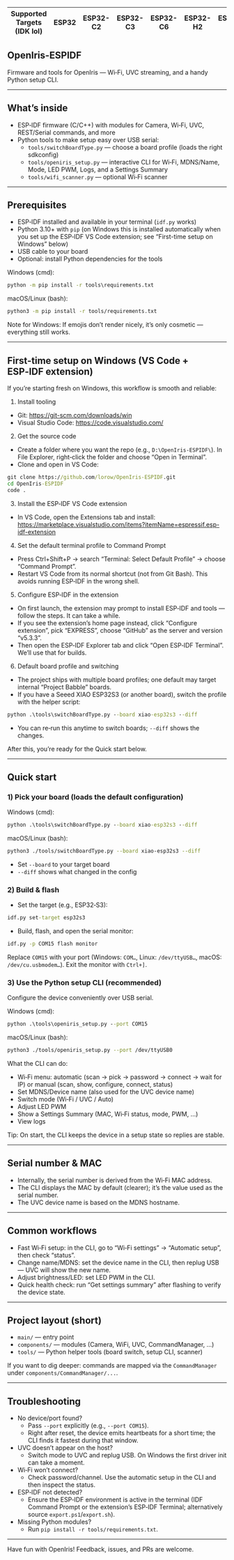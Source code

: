 | Supported Targets (IDK lol) | ESP32 | ESP32-C2 | ESP32-C3 | ESP32-C6 | ESP32-H2 | ESP32-P4 | ESP32-S2 | ESP32-S3 |
| ----------------- | ----- | -------- | -------- | -------- | -------- | -------- | -------- | -------- |

## OpenIris-ESPIDF

Firmware and tools for OpenIris — Wi‑Fi, UVC streaming, and a handy Python setup CLI.

---

## What’s inside
- ESP‑IDF firmware (C/C++) with modules for Camera, Wi‑Fi, UVC, REST/Serial commands, and more
- Python tools to make setup easy over USB serial:
  - `tools/switchBoardType.py` — choose a board profile (loads the right sdkconfig)
  - `tools/openiris_setup.py` — interactive CLI for Wi‑Fi, MDNS/Name, Mode, LED PWM, Logs, and a Settings Summary
  - `tools/wifi_scanner.py` — optional Wi‑Fi scanner

---

## Prerequisites
- ESP‑IDF installed and available in your terminal (`idf.py` works)
- Python 3.10+ with `pip` (on Windows this is installed automatically when you set up the ESP‑IDF VS Code extension; see “First-time setup on Windows” below)
- USB cable to your board
- Optional: install Python dependencies for the tools

Windows (cmd):
```cmd
python -m pip install -r tools\requirements.txt
```
macOS/Linux (bash):
```bash
python3 -m pip install -r tools/requirements.txt
```
Note for Windows: If emojis don’t render nicely, it’s only cosmetic — everything still works.

---

## First-time setup on Windows (VS Code + ESP‑IDF extension)
If you’re starting fresh on Windows, this workflow is smooth and reliable:

1) Install tooling
- Git: https://git-scm.com/downloads/win
- Visual Studio Code: https://code.visualstudio.com/

2) Get the source code
- Create a folder where you want the repo (e.g., `D:\OpenIris-ESPIDF\`). In File Explorer, right‑click the folder and choose “Open in Terminal”.
- Clone and open in VS Code:
```cmd
git clone https://github.com/lorow/OpenIris-ESPIDF.git
cd OpenIris-ESPIDF
code .
```

3) Install the ESP‑IDF VS Code extension
- In VS Code, open the Extensions tab and install: https://marketplace.visualstudio.com/items?itemName=espressif.esp-idf-extension

4) Set the default terminal profile to Command Prompt
- Press Ctrl+Shift+P → search “Terminal: Select Default Profile” → choose “Command Prompt”.
- Restart VS Code from its normal shortcut (not from Git Bash). This avoids running ESP‑IDF in the wrong shell.

5) Configure ESP‑IDF in the extension
- On first launch, the extension may prompt to install ESP‑IDF and tools — follow the steps. It can take a while.
- If you see the extension’s home page instead, click “Configure extension”, pick “EXPRESS”, choose “GitHub” as the server and version “v5.3.3”.
- Then open the ESP‑IDF Explorer tab and click “Open ESP‑IDF Terminal”. We’ll use that for builds.

6) Default board profile and switching
- The project ships with multiple board profiles; one default may target internal “Project Babble” boards.
- If you have a Seeed XIAO ESP32S3 (or another board), switch the profile with the helper script:
```cmd
python .\tools\switchBoardType.py --board xiao-esp32s3 --diff
```
- You can re‑run this anytime to switch boards; `--diff` shows the changes.

After this, you’re ready for the Quick start below.

---

## Quick start

### 1) Pick your board (loads the default configuration)
Windows (cmd):
```cmd
python .\tools\switchBoardType.py --board xiao-esp32s3 --diff
```
macOS/Linux (bash):
```bash
python3 ./tools/switchBoardType.py --board xiao-esp32s3 --diff
```
- Set `--board` to your target board
- `--diff` shows what changed in the config

### 2) Build & flash
- Set the target (e.g., ESP32‑S3):
```cmd
idf.py set-target esp32s3
```
- Build, flash, and open the serial monitor:
```cmd
idf.py -p COM15 flash monitor
```
Replace `COM15` with your port (Windows: `COM…`, Linux: `/dev/ttyUSB…`, macOS: `/dev/cu.usbmodem…`).
Exit the monitor with `Ctrl+]`.

### 3) Use the Python setup CLI (recommended)
Configure the device conveniently over USB serial.

Windows (cmd):
```cmd
python .\tools\openiris_setup.py --port COM15
```
macOS/Linux (bash):
```bash
python3 ./tools/openiris_setup.py --port /dev/ttyUSB0
```
What the CLI can do:
- Wi‑Fi menu: automatic (scan → pick → password → connect → wait for IP) or manual (scan, show, configure, connect, status)
- Set MDNS/Device name (also used for the UVC device name)
- Switch mode (Wi‑Fi / UVC / Auto)
- Adjust LED PWM
- Show a Settings Summary (MAC, Wi‑Fi status, mode, PWM, …)
- View logs

Tip: On start, the CLI keeps the device in a setup state so replies are stable.

---

## Serial number & MAC
- Internally, the serial number is derived from the Wi‑Fi MAC address.
- The CLI displays the MAC by default (clearer); it’s the value used as the serial number.
- The UVC device name is based on the MDNS hostname.

---

## Common workflows
- Fast Wi‑Fi setup: in the CLI, go to “Wi‑Fi settings” → “Automatic setup”, then check “status”.
- Change name/MDNS: set the device name in the CLI, then replug USB — UVC will show the new name.
- Adjust brightness/LED: set LED PWM in the CLI.
- Quick health check: run “Get settings summary” after flashing to verify the device state.

---

## Project layout (short)
- `main/` — entry point
- `components/` — modules (Camera, WiFi, UVC, CommandManager, …)
- `tools/` — Python helper tools (board switch, setup CLI, scanner)

If you want to dig deeper: commands are mapped via the `CommandManager` under `components/CommandManager/...`.

---

## Troubleshooting
- No device/port found?
  - Pass `--port` explicitly (e.g., `--port COM15`).
  - Right after reset, the device emits heartbeats for a short time; the CLI finds it fastest during that window.
- UVC doesn’t appear on the host?
  - Switch mode to UVC and replug USB. On Windows the first driver init can take a moment.
- Wi‑Fi won’t connect?
  - Check password/channel. Use the automatic setup in the CLI and then inspect the status.
- ESP‑IDF not detected?
  - Ensure the ESP‑IDF environment is active in the terminal (IDF Command Prompt or the extension’s ESP‑IDF Terminal; alternatively source `export.ps1`/`export.sh`).
- Missing Python modules?
  - Run `pip install -r tools/requirements.txt`.

---

Have fun with OpenIris! Feedback, issues, and PRs are welcome.

